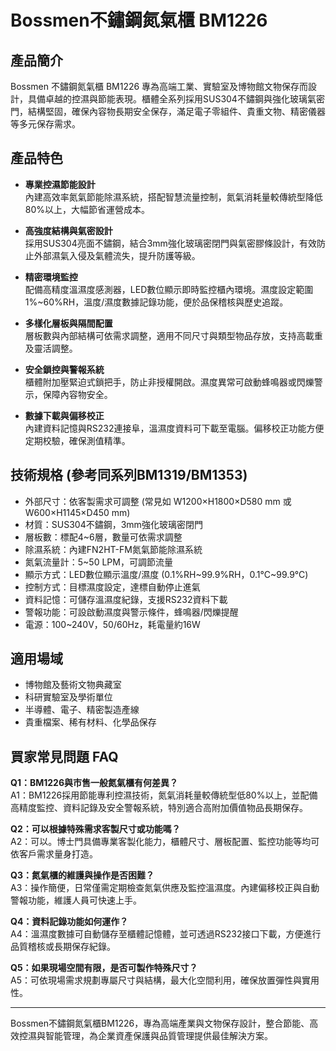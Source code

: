 # Bossmen不鏽鋼氮氣櫃 BM1226

## 產品簡介
Bossmen 不鏽鋼氮氣櫃 BM1226 專為高端工業、實驗室及博物館文物保存而設計，具備卓越的控濕與節能表現。櫃體全系列採用SUS304不鏽鋼與強化玻璃氣密門，結構堅固，確保內容物長期安全保存，滿足電子零組件、貴重文物、精密儀器等多元保存需求。

## 產品特色

- **專業控濕節能設計**  
  內建高效率氮氣節能除濕系統，搭配智慧流量控制，氮氣消耗量較傳統型降低80%以上，大幅節省運營成本。

- **高強度結構與氣密設計**  
  採用SUS304亮面不鏽鋼，結合3mm強化玻璃密閉門與氣密膠條設計，有效防止外部濕氣入侵及氣體流失，提升防護等級。

- **精密環境監控**  
  配備高精度溫濕度感測器，LED數位顯示即時監控櫃內環境。濕度設定範圍1%~60%RH，溫度/濕度數據記錄功能，便於品保稽核與歷史追蹤。

- **多樣化層板與隔間配置**  
  層板數與內部結構可依需求調整，適用不同尺寸與類型物品存放，支持高載重及靈活調整。

- **安全鎖控與警報系統**  
  櫃體附加壓緊迫式鎖把手，防止非授權開啟。濕度異常可啟動蜂鳴器或閃爍警示，保障內容物安全。

- **數據下載與偏移校正**  
  內建資料記憶與RS232連接阜，溫濕度資料可下載至電腦。偏移校正功能方便定期校驗，確保測值精準。

## 技術規格 (參考同系列BM1319/BM1353)

- 外部尺寸：依客製需求可調整 (常見如 W1200×H1800×D580 mm 或 W600×H1145×D450 mm)
- 材質：SUS304不鏽鋼，3mm強化玻璃密閉門
- 層板數：標配4~6層，數量可依需求調整
- 除濕系統：內建FN2HT-FM氮氣節能除濕系統
- 氮氣流量計：5~50 LPM，可調節流量
- 顯示方式：LED數位顯示溫度/濕度 (0.1%RH~99.9%RH，0.1°C~99.9°C)
- 控制方式：目標濕度設定，達標自動停止進氣
- 資料記憶：可儲存溫濕度紀錄，支援RS232資料下載
- 警報功能：可設啟動濕度與警示條件，蜂鳴器/閃爍提醒
- 電源：100~240V，50/60Hz，耗電量約16W

## 適用場域

- 博物館及藝術文物典藏室
- 科研實驗室及學術單位
- 半導體、電子、精密製造產線
- 貴重檔案、稀有材料、化學品保存

## 買家常見問題 FAQ

**Q1：BM1226與市售一般氮氣櫃有何差異？**  
A1：BM1226採用節能專利控濕技術，氮氣消耗量較傳統型低80%以上，並配備高精度監控、資料記錄及安全警報系統，特別適合高附加價值物品長期保存。

**Q2：可以根據特殊需求客製尺寸或功能嗎？**  
A2：可以。博士門具備專業客製化能力，櫃體尺寸、層板配置、監控功能等均可依客戶需求量身打造。

**Q3：氮氣櫃的維護與操作是否困難？**  
A3：操作簡便，日常僅需定期檢查氮氣供應及監控溫濕度。內建偏移校正與自動警報功能，維護人員可快速上手。

**Q4：資料記錄功能如何運作？**  
A4：溫濕度數據可自動儲存至櫃體記憶體，並可透過RS232接口下載，方便進行品質稽核或長期保存紀錄。

**Q5：如果現場空間有限，是否可製作特殊尺寸？**  
A5：可依現場需求規劃專屬尺寸與結構，最大化空間利用，確保放置彈性與實用性。

---
Bossmen不鏽鋼氮氣櫃BM1226，專為高端產業與文物保存設計，整合節能、高效控濕與智能管理，為企業資產保護與品質管理提供最佳解決方案。